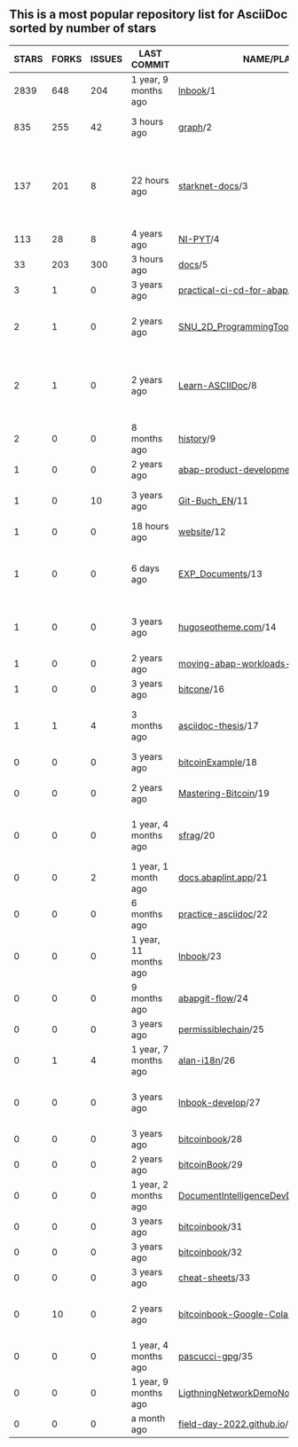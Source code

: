 ## This is a most popular repository list for AsciiDoc sorted by number of stars
|STARS|FORKS|ISSUES|LAST COMMIT|NAME/PLACE|DESCRIPTION|
| --- | --- | --- | --- | --- | --- |
| 2839 | 648 | 204 | 1 year, 9 months ago | [lnbook](https://github.com/lnbook/lnbook)/1 | Mastering the Lightning Network (LN) |
| 835 | 255 | 42 | 3 hours ago | [graph](https://github.com/krlawrence/graph)/2 | Practical Gremlin - An Apache TinkerPop Tutorial |
| 137 | 201 | 8 | 22 hours ago | [starknet-docs](https://github.com/starknet-io/starknet-docs)/3 | The repo for Starknet's developer documentation. Includes contribution guidelines and the Starknet documentation supplementary style guide |
| 113 | 28 | 8 | 4 years ago | [NI-PYT](https://github.com/cvut/NI-PYT)/4 | Materiály k předmětu NI-PYT na FIT ČVUT |
| 33 | 203 | 300 | 3 hours ago | [docs](https://github.com/vaadin/docs)/5 | Official documentation for Vaadin and Hilla. |
| 3 | 1 | 0 | 3 years ago | [practical-ci-cd-for-abap](https://github.com/heliconialabs/practical-ci-cd-for-abap)/6 | practical-ci-cd-for-abap |
| 2 | 1 | 0 | 2 years ago | [SNU_2D_ProgrammingTools_IDE_ASCIIDoc](https://github.com/seanpm2001/SNU_2D_ProgrammingTools_IDE_ASCIIDoc)/7 | The ASCIIDoc Programming language IDE submodule for SNU Programming Tools. |
| 2 | 1 | 0 | 2 years ago | [Learn-ASCIIDoc](https://github.com/seanpm2001/Learn-ASCIIDoc)/8 | A repository for showcasing my knowledge of the ASCIIDoc programming language, and continuing to learn the language |
| 2 | 0 | 0 | 8 months ago | [history](https://github.com/avp/history)/9 | Notes on history. |
| 1 | 0 | 0 | 2 years ago | [abap-product-development](https://github.com/heliconialabs/abap-product-development)/10 | ABAP Product Development |
| 1 | 0 | 10 | 3 years ago | [Git-Buch_EN](https://github.com/Fossy-Cats/Git-Buch_EN)/11 | English translation of "Das Git-Buch" (The Git Book) |
| 1 | 0 | 0 | 18 hours ago | [website](https://github.com/AidanSun05/website)/12 | Source code for aidansun.com |
| 1 | 0 | 0 | 6 days ago | [EXP_Documents](https://github.com/mobilehugh/EXP_Documents)/13 | Sciency fiction table top RPG documentation. Asciidoc to HTML site generation using Antoradocs. |
| 1 | 0 | 0 | 3 years ago | [hugoseotheme.com](https://github.com/devidw/hugoseotheme.com)/14 | Website of the SEO theme for HUGO. Features, Articles, Examples, Documentation. |
| 1 | 0 | 0 | 2 years ago | [moving-abap-workloads-to-serverless](https://github.com/heliconialabs/moving-abap-workloads-to-serverless)/15 | Moving ABAP workloads to Serverless |
| 1 | 0 | 0 | 3 years ago | [bitcone](https://github.com/eeeadma/bitcone)/16 | None |
| 1 | 1 | 4 | 3 months ago | [asciidoc-thesis](https://github.com/cartabinaria/asciidoc-thesis)/17 | Un punto di partenza per la scrittura di una tesi in AsciiDoc aderente alle specifiche del DISI. |
| 0 | 0 | 0 | 3 years ago | [bitcoinExample](https://github.com/chanakya1/bitcoinExample)/18 | None |
| 0 | 0 | 0 | 2 years ago | [Mastering-Bitcoin](https://github.com/ShopperooOfficial/Mastering-Bitcoin)/19 | Mastering Bitcoin 2nd Edition - Programming the Open Blockchain |
| 0 | 0 | 0 | 1 year, 4 months ago | [sfrag](https://github.com/sean-clayton/sfrag)/20 | A fantasy tabletop role-playing game where you delve in dungeons and destroy dragons. |
| 0 | 0 | 2 | 1 year, 1 month ago | [docs.abaplint.app](https://github.com/heliconialabs/docs.abaplint.app)/21 | abaplint.app documentation |
| 0 | 0 | 0 | 6 months ago | [practice-asciidoc](https://github.com/Neos21/practice-asciidoc)/22 | Practice AsciiDoc |
| 0 | 0 | 0 | 1 year, 11 months ago | [lnbook](https://github.com/Forte42/lnbook)/23 | A copy of the Mastering Lightning repository for my own learning |
| 0 | 0 | 0 | 9 months ago | [abapgit-flow](https://github.com/heliconialabs/abapgit-flow)/24 | abapGit Flow |
| 0 | 0 | 0 | 3 years ago | [permissiblechain](https://github.com/virtualkingraj/permissiblechain)/25 | None |
| 0 | 1 | 4 | 1 year, 7 months ago | [alan-i18n](https://github.com/alan-if/alan-i18n)/26 | ALAN Internationalization Project |
| 0 | 0 | 0 | 3 years ago | [lnbook-develop](https://github.com/Kodylow/lnbook-develop)/27 | My work on Mastering Lightning's coding problems, from github.com/lnbook/lnbook |
| 0 | 0 | 0 | 3 years ago | [bitcoinbook](https://github.com/wersw73/bitcoinbook)/28 | None |
| 0 | 0 | 0 | 2 years ago | [bitcoinBook](https://github.com/fabeto10/bitcoinBook)/29 | None |
| 0 | 0 | 0 | 1 year, 2 months ago | [DocumentIntelligenceDevDocs](https://github.com/KingBromeliad/DocumentIntelligenceDevDocs)/30 | None |
| 0 | 0 | 0 | 3 years ago | [bitcoinbook](https://github.com/adamdoxtater/bitcoinbook)/31 | None |
| 0 | 0 | 0 | 3 years ago | [bitcoinbook](https://github.com/vins059/bitcoinbook)/32 | None |
| 0 | 0 | 0 | 3 years ago | [cheat-sheets](https://github.com/devidw/cheat-sheets)/33 | A collection of school related cheat sheets |
| 0 | 10 | 0 | 2 years ago | [bitcoinbook-Google-Colab](https://github.com/demining/bitcoinbook-Google-Colab)/34 | Mastering Bitcoin 2nd Edition - Programming the Open Blockchain Google Colab |
| 0 | 0 | 0 | 1 year, 4 months ago | [pascucci-gpg](https://github.com/tajmone/pascucci-gpg)/35 | Guida di Mario Pascucci all'uso di GnuPG |
| 0 | 0 | 0 | 1 year, 9 months ago | [LigthningNetworkDemoNode](https://github.com/sgtSong/LigthningNetworkDemoNode)/36 | None |
| 0 | 0 | 0 | a month ago | [field-day-2022.github.io](https://github.com/Field-Day-2022/field-day-2022.github.io)/37 | The landing page for the Field Day project. |